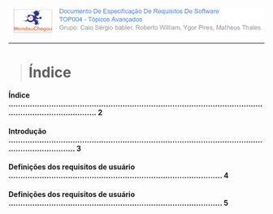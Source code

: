 ![](/assets/logo_mandou_chegou.png)

---

> # **Índice**

#### Índice   ………….........................................………………………………………………………………………………. 2

#### 

#### Introdução   …………......................................…………………………………………………………………………. 3

#### 

#### Definições dos requisitos de usuário   ….......................………………...………………………………….... 4

#### 

#### Definições dos requisitos de usuário   ……..........................……………………………………………….... 5



